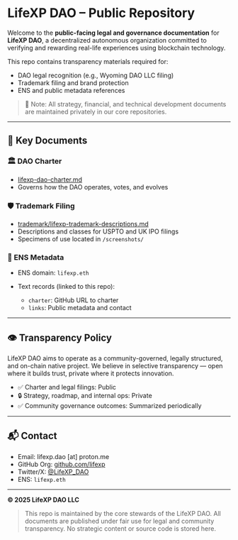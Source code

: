 # LifeXP DAO – Public Repository

Welcome to the **public-facing legal and governance documentation** for **LifeXP DAO**, a decentralized autonomous organization committed to verifying and rewarding real-life experiences using blockchain technology.

This repo contains transparency materials required for:

* DAO legal recognition (e.g., Wyoming DAO LLC filing)
* Trademark filing and brand protection
* ENS and public metadata references

> 🔐 Note: All strategy, financial, and technical development documents are maintained privately in our core repositories.

---

## 🔗 Key Documents

### 🏛 DAO Charter

* [lifexp-dao-charter.md](./lifexp-dao-charter.md)
* Governs how the DAO operates, votes, and evolves

### 🛡 Trademark Filing

* [trademark/lifexp-trademark-descriptions.md](./trademark/lifexp-trademark-descriptions.md)
* Descriptions and classes for USPTO and UK IPO filings
* Specimens of use located in `/screenshots/`

### 📎 ENS Metadata

* ENS domain: `lifexp.eth`
* Text records (linked to this repo):

  * `charter`: GitHub URL to charter
  * `links`: Public metadata and contact

---

## 👁 Transparency Policy

LifeXP DAO aims to operate as a community-governed, legally structured, and on-chain native project. We believe in selective transparency — open where it builds trust, private where it protects innovation.

* ✅ Charter and legal filings: Public
* 🔒 Strategy, roadmap, and internal ops: Private
* ✅ Community governance outcomes: Summarized periodically

---

## 📬 Contact

* Email: lifexp.dao \[at] proton.me
* GitHub Org: [github.com/lifexp](https://github.com/lifexp)
* Twitter/X: [@LifeXP\_DAO](https://twitter.com/LifeXP_DAO)
* ENS: `lifexp.eth`

---

**© 2025 LifeXP DAO LLC**

> This repo is maintained by the core stewards of the LifeXP DAO. All documents are published under fair use for legal and community transparency. No strategic content or source code is stored here.
